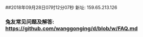 ##2018年09月28日07时12分07秒 新址: 159.65.213.126
### 兔友常见问题及解答: https://github.com/wanggonging/d/blob/w/FAQ.md
